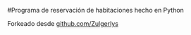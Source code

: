 #Programa de reservación de habitaciones hecho en Python

Forkeado desde [github.com/Zulgerlys](https://www.github.com/Zulgerlys)
